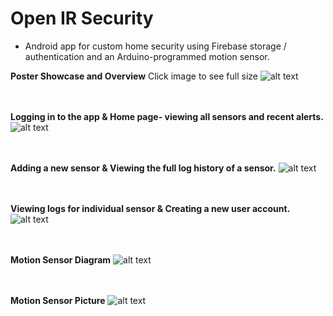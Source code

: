 # Open IR Security

* Android app for custom home security using Firebase storage / authentication and an Arduino-programmed motion sensor.



**Poster Showcase and Overview** Click image to see full size
![alt text](https://raw.githubusercontent.com/prestondcarroll/projects/master/school/Open%20IR%20Security/CSCI%20412%20-%20Mobile%20Device%20Poster.jpg)
  <br/> <br/> <br/>

**Logging in to the app & Home page- viewing all sensors and recent alerts.**
![alt text](https://raw.githubusercontent.com/prestondcarroll/projects/master/school/Open%20IR%20Security/screen_shots_1.png)
  <br/> <br/> <br/>

**Adding a new sensor & Viewing the full log history of a sensor.**
![alt text](https://raw.githubusercontent.com/prestondcarroll/projects/master/school/Open%20IR%20Security/screenshots_2.png)
  <br/> <br/> <br/>

**Viewing logs for individual sensor & Creating a new user account.**
![alt text](https://raw.githubusercontent.com/prestondcarroll/projects/master/school/Open%20IR%20Security/screenshots_3.png)
  <br/> <br/> <br/>

**Motion Sensor Diagram**
![alt text](https://raw.githubusercontent.com/prestondcarroll/projects/master/school/Open%20IR%20Security/motion_sensor.png)
  <br/> <br/> <br/>

**Motion Sensor Picture**
![alt text](https://raw.githubusercontent.com/prestondcarroll/projects/master/school/Open%20IR%20Security/motion_sensor_pic.jpg)
  <br/> <br/> <br/>
